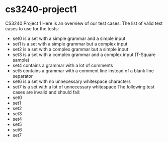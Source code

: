 cs3240-project1
===============

CS3240 Project 1
Here is an overview of our test cases:
The list of valid test cases to use for the tests:
 * set0 is a set with a simple grammar and a simple input
 * set1 is a set with a simple grammar but a complex input
 * set2 is a set with a complex grammar but a simple input
 * set3 is a set with a complex grammar and a complex input (T-Square sample)
 * set4 contains a grammar with a lot of comments
 * set5 contains a grammar with a comment line instead of a blank line separator
 * set6 is a set with no unnecessary whitespace characters
 * set7 is a set with a lot of unnecessary whitespace
The following test cases are invalid and should fail:
 * set0
 * set1
 * set2
 * set3
 * set4
 * set5
 * set6
 * set7